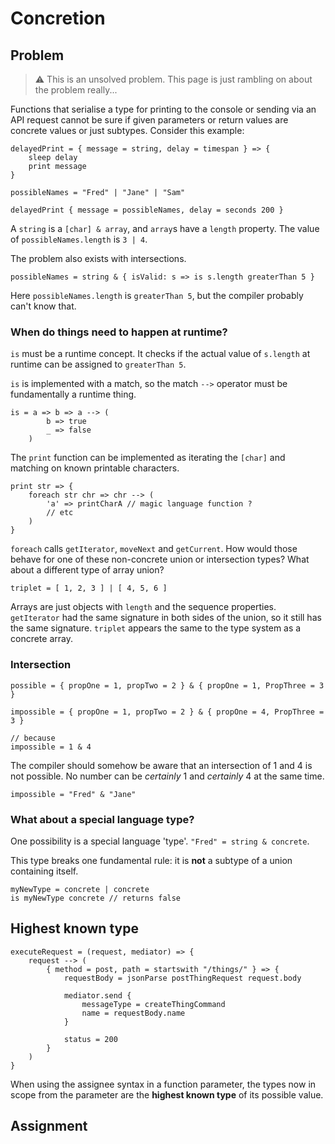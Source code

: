 # Concretion

## Problem

> :warning: This is an unsolved problem. This page is just rambling on about the problem really...

Functions that serialise a type for printing to the console or sending via an API request cannot be sure if given parameters or return values are concrete values or just subtypes. Consider this example:

```
delayedPrint = { message = string, delay = timespan } => {
    sleep delay
    print message
}

possibleNames = "Fred" | "Jane" | "Sam"

delayedPrint { message = possibleNames, delay = seconds 200 }
```

A `string` is a `[char] & array`, and `array`s have a `length` property. The value of `possibleNames.length` is `3 | 4`.

The problem also exists with intersections.

```
possibleNames = string & { isValid: s => is s.length greaterThan 5 }
```

Here `possibleNames.length` is `greaterThan 5`, but the compiler probably can't know that.

### When do things need to happen at runtime?

`is` must be a runtime concept. It checks if the actual value of `s.length` at runtime can be assigned to `greaterThan 5`.

`is` is implemented with a match, so the match `-->` operator must be fundamentally a runtime thing.

```
is = a => b => a --> (
        b => true
        _ => false
    )
```

The `print` function can be implemented as iterating the `[char]` and matching on known printable characters.

```
print str => {
    foreach str chr => chr --> (
        'a' => printCharA // magic language function ?
        // etc
    )
}
```

`foreach` calls `getIterator`, `moveNext` and `getCurrent`. How would those behave for one of these non-concrete union or intersection types? What about a different type of array union?

```
triplet = [ 1, 2, 3 ] | [ 4, 5, 6 ]
```

Arrays are just objects with `length` and the sequence properties. `getIterator` had the same signature in both sides of the union, so it still has the same signature. `triplet` appears the same to the type system as a concrete array.

### Intersection

```
possible = { propOne = 1, propTwo = 2 } & { propOne = 1, PropThree = 3 }

impossible = { propOne = 1, propTwo = 2 } & { propOne = 4, PropThree = 3 }

// because
impossible = 1 & 4
```

The compiler should somehow be aware that an intersection of 1 and 4 is not possible. No number can be *certainly* 1 and *certainly* 4 at the same time.

```
impossible = "Fred" & "Jane"
```

### What about a special language type?

One possibility is a special language 'type'. `"Fred" = string & concrete`.

This type breaks one fundamental rule: it is **not** a subtype of a union containing itself.

```
myNewType = concrete | concrete
is myNewType concrete // returns false
```

## Highest known type

```
executeRequest = (request, mediator) => {
    request --> (
        { method = post, path = startswith "/things/" } => {
            requestBody = jsonParse postThingRequest request.body
            
            mediator.send {
                messageType = createThingCommand
                name = requestBody.name
            }

            status = 200
        }
    )
}
```

When using the assignee syntax in a function parameter, the types now in scope from the parameter are the **highest known type** of its possible value. 

## Assignment

```

```